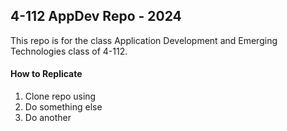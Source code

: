 ## 4-112 AppDev Repo - 2024

<p>This repo is for the class Application Development and Emerging Technologies class of 4-112.<p>

#### How to Replicate
1. Clone repo using
1. Do something else
1. Do another
